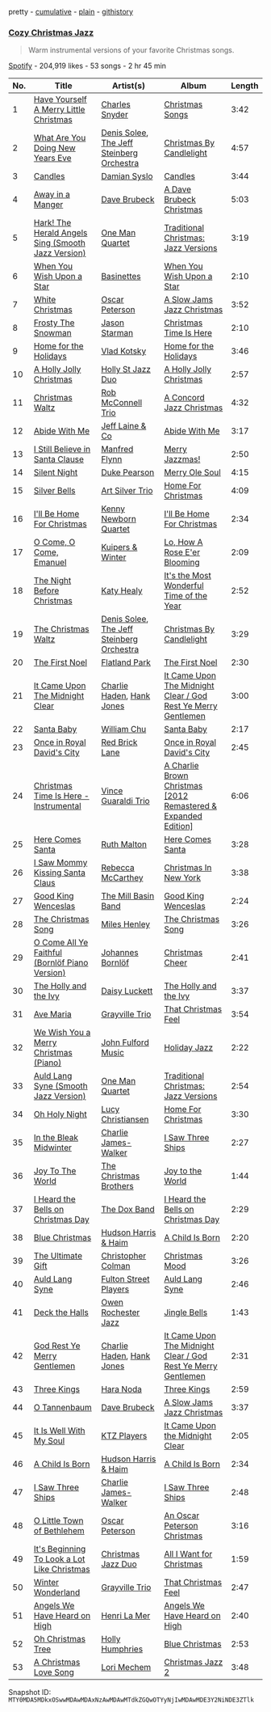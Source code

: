pretty - [cumulative](/playlists/cumulative/37i9dQZF1DWU0r6G8OGirN.md) - [plain](/playlists/plain/37i9dQZF1DWU0r6G8OGirN) - [githistory](https://github.githistory.xyz/mackorone/spotify-playlist-archive/blob/main/playlists/plain/37i9dQZF1DWU0r6G8OGirN)

### [Cozy Christmas Jazz](https://open.spotify.com/playlist/37i9dQZF1DWU0r6G8OGirN)

> Warm instrumental versions of your favorite Christmas songs.

[Spotify](https://open.spotify.com/user/spotify) - 204,919 likes - 53 songs - 2 hr 45 min

| No. | Title | Artist(s) | Album | Length |
|---|---|---|---|---|
| 1 | [Have Yourself A Merry Little Christmas](https://open.spotify.com/track/6boYat9zHcJseJJKBCKRS6) | [Charles Snyder](https://open.spotify.com/artist/29L67ywhlU9XACCtmJQMSr) | [Christmas Songs](https://open.spotify.com/album/5HbLO8vIITOIGpNGc5q8My) | 3:42 |
| 2 | [What Are You Doing New Years Eve](https://open.spotify.com/track/1fnKHY9FBFexqlx69unvhd) | [Denis Solee](https://open.spotify.com/artist/2D90eAxzLfSL7KkvptyUtF), [The Jeff Steinberg Orchestra](https://open.spotify.com/artist/3rw5T4cOHin6M1Jaf912oJ) | [Christmas By Candlelight](https://open.spotify.com/album/3tSZBHIEPQo1nOrniwqadI) | 4:57 |
| 3 | [Candles](https://open.spotify.com/track/4LBOStx3RgmDRT6qo0sAbe) | [Damian Syslo](https://open.spotify.com/artist/16zAiqqDsHkJ3UPqS9vQiu) | [Candles](https://open.spotify.com/album/6KbPiTD5ECm71o5y9cIbPv) | 3:44 |
| 4 | [Away in a Manger](https://open.spotify.com/track/3qqXv1t6AiCQo8uspabP6g) | [Dave Brubeck](https://open.spotify.com/artist/3kUKwTJdH8FuWzF8p6Dg9E) | [A Dave Brubeck Christmas](https://open.spotify.com/album/01wioMpjriFWJ0ohTuNTMy) | 5:03 |
| 5 | [Hark! The Herald Angels Sing \(Smooth Jazz Version\)](https://open.spotify.com/track/3CtCdVoPoB3IALr4erTZr8) | [One Man Quartet](https://open.spotify.com/artist/2GqlTLOYyA46OpPIhwJJF8) | [Traditional Christmas: Jazz Versions](https://open.spotify.com/album/5z45Sva7XDllFlf2CkSWUC) | 3:19 |
| 6 | [When You Wish Upon a Star](https://open.spotify.com/track/1RS0fQUXF7GJRC5SJwX6MW) | [Basinettes](https://open.spotify.com/artist/3PGR6FLLZdC24ZKvow1IQQ) | [When You Wish Upon a Star](https://open.spotify.com/album/45GERqZgHo745HSE9VgjgN) | 2:10 |
| 7 | [White Christmas](https://open.spotify.com/track/2dvU6xGERLJVghYFioPgmf) | [Oscar Peterson](https://open.spotify.com/artist/6zkX5fhrSD4tdVOmimR9wB) | [A Slow Jams Jazz Christmas](https://open.spotify.com/album/7CVYLI6ozhkfiV8Lken1OQ) | 3:52 |
| 8 | [Frosty The Snowman](https://open.spotify.com/track/1vhjeweVA3yg4cwWZgtSCj) | [Jason Starman](https://open.spotify.com/artist/52a7FDR4OUPloosqc20P3K) | [Christmas Time Is Here](https://open.spotify.com/album/4QieYF9NU48QWzoazTI7C9) | 2:10 |
| 9 | [Home for the Holidays](https://open.spotify.com/track/6M2ZatEcMJNWrhm7dF8h6M) | [Vlad Kotsky](https://open.spotify.com/artist/4dXJTtjTNvhUGdt2j7CU2M) | [Home for the Holidays](https://open.spotify.com/album/3mcRjaxQEF83X8u7PWHqba) | 3:46 |
| 10 | [A Holly Jolly Christmas](https://open.spotify.com/track/1pIu25hl8EmtdXTHQqV51T) | [Holly St Jazz Duo](https://open.spotify.com/artist/5v5Z6rjlMk2Kp4wBxxNv80) | [A Holly Jolly Christmas](https://open.spotify.com/album/2OjP7B1WKh8VcezjQnJ85k) | 2:57 |
| 11 | [Christmas Waltz](https://open.spotify.com/track/0myOinmRDkfWlHnG2wIFzh) | [Rob McConnell Trio](https://open.spotify.com/artist/53mwOK94FGkKKUBUq9jGTx) | [A Concord Jazz Christmas](https://open.spotify.com/album/3cR6XhgcN0mAP5bGVF9ghX) | 4:32 |
| 12 | [Abide With Me](https://open.spotify.com/track/7qPYEUXACuFdUyywP24ZvO) | [Jeff Laine & Co](https://open.spotify.com/artist/4i2Ps9G6SHd16reEGA5xva) | [Abide With Me](https://open.spotify.com/album/5zBhekiGUyciT3kBry7MRp) | 3:17 |
| 13 | [I Still Believe in Santa Clause](https://open.spotify.com/track/23SGz7Wz2c5A9830LLUCdH) | [Manfred Flynn](https://open.spotify.com/artist/1zGhQhooGB9J162ncgrR68) | [Merry Jazzmas!](https://open.spotify.com/album/3VycMqU4q8PbpBMVUiGV4i) | 2:50 |
| 14 | [Silent Night](https://open.spotify.com/track/27N4Y24PdcXZtR4IJ40Fhz) | [Duke Pearson](https://open.spotify.com/artist/2SZ1e7QHN5jon9tpSpQl44) | [Merry Ole Soul](https://open.spotify.com/album/2Px6XKffVuuPx6zaTEDwlx) | 4:15 |
| 15 | [Silver Bells](https://open.spotify.com/track/5cT9UuSKWfCYbDCDQwS2aY) | [Art Silver Trio](https://open.spotify.com/artist/1IdNwXpBJIXak2tdHmICgT) | [Home For Christmas](https://open.spotify.com/album/1K6iFbZbde2NZetHrW1Jj0) | 4:09 |
| 16 | [I'll Be Home For Christmas](https://open.spotify.com/track/6SlcxJo8k3JvrVCeJMiR54) | [Kenny Newborn Quartet](https://open.spotify.com/artist/5JeUKcanK05Vowdds5ynwE) | [I'll Be Home For Christmas](https://open.spotify.com/album/58w2vMY1WFh3Q0hTBIWQxn) | 2:34 |
| 17 | [O Come, O Come, Emanuel](https://open.spotify.com/track/1vx0XNUpmrALy5N9SN4GP5) | [Kuipers & Winter](https://open.spotify.com/artist/1afLjwMvnNhyy6JpewWpeK) | [Lo, How A Rose E'er Blooming](https://open.spotify.com/album/14HGV5wCgntXHX62s5RiII) | 2:09 |
| 18 | [The Night Before Christmas](https://open.spotify.com/track/3qYP1z6cSQuTUosdMURZtw) | [Katy Healy](https://open.spotify.com/artist/4FSVptHzrQg8goD1Evmdgo) | [It's the Most Wonderful Time of the Year](https://open.spotify.com/album/3jkYXSoDo3mH23yZaTVy6W) | 2:52 |
| 19 | [The Christmas Waltz](https://open.spotify.com/track/7o2tVlkdxa178FviUjEfG8) | [Denis Solee](https://open.spotify.com/artist/2D90eAxzLfSL7KkvptyUtF), [The Jeff Steinberg Orchestra](https://open.spotify.com/artist/3rw5T4cOHin6M1Jaf912oJ) | [Christmas By Candlelight](https://open.spotify.com/album/3tSZBHIEPQo1nOrniwqadI) | 3:29 |
| 20 | [The First Noel](https://open.spotify.com/track/4pVxflK7JBEAzj4pEY8G8e) | [Flatland Park](https://open.spotify.com/artist/6xOql32xqR0X46QkNLCzPd) | [The First Noel](https://open.spotify.com/album/0UykYUfd6JfL0WXXqbKGiX) | 2:30 |
| 21 | [It Came Upon The Midnight Clear](https://open.spotify.com/track/7kgBkrinjUUCan2juXayQZ) | [Charlie Haden](https://open.spotify.com/artist/5Pqc0ZFA20Y9zGJZ3ojUin), [Hank Jones](https://open.spotify.com/artist/0BhFfJmScFj7OzqVaDqnSv) | [It Came Upon The Midnight Clear / God Rest Ye Merry Gentlemen](https://open.spotify.com/album/5MkXBVo1xAvfjfTg6Sn6yP) | 3:00 |
| 22 | [Santa Baby](https://open.spotify.com/track/4t7gSDW8t9Nzoy3z63Q253) | [William Chu](https://open.spotify.com/artist/1OMbaqIBBz86y7FdoMcwMv) | [Santa Baby](https://open.spotify.com/album/0oVxHx60zwj8nRiPgkcDGp) | 2:17 |
| 23 | [Once in Royal David's City](https://open.spotify.com/track/68ugUmH1wjIN0vCR98sC7G) | [Red Brick Lane](https://open.spotify.com/artist/2zw8MpGMCASv0YfeAuUUzJ) | [Once in Royal David's City](https://open.spotify.com/album/5dDT9Nh3MCITsacmvIv6lp) | 2:45 |
| 24 | [Christmas Time Is Here \- Instrumental](https://open.spotify.com/track/4DphT1rljbJjbK9WdrR1zI) | [Vince Guaraldi Trio](https://open.spotify.com/artist/4ytkhMSAnrDP8XzRNlw9FS) | [A Charlie Brown Christmas \[2012 Remastered & Expanded Edition\]](https://open.spotify.com/album/7DuJYWu66RPdcekF5TuZ7w) | 6:06 |
| 25 | [Here Comes Santa](https://open.spotify.com/track/7dXYFKVoQhAkrY9U2qQzpA) | [Ruth Malton](https://open.spotify.com/artist/2mm0psmPDIsQH3XtQGsl25) | [Here Comes Santa](https://open.spotify.com/album/6ZLd0vpnu2UBLUN7gGUeQk) | 3:28 |
| 26 | [I Saw Mommy Kissing Santa Claus](https://open.spotify.com/track/5DLLYzJ575Fm5nO9JMz1Qb) | [Rebecca McCarthey](https://open.spotify.com/artist/6jwFngKucSiFvC4ZnyNuSq) | [Christmas In New York](https://open.spotify.com/album/2f1Yvqn1ObgJjAZahXKAsW) | 3:38 |
| 27 | [Good King Wenceslas](https://open.spotify.com/track/2ZSUAGIAUGFRBifcs0SuNt) | [The Mill Basin Band](https://open.spotify.com/artist/4lMgo5IwaCdF1fRSdubcUU) | [Good King Wenceslas](https://open.spotify.com/album/3hgjaTTBTZVIHuXLbUN5my) | 2:24 |
| 28 | [The Christmas Song](https://open.spotify.com/track/0QxOpxLx8FEVOYDtnLbS3U) | [Miles Henley](https://open.spotify.com/artist/1eBBS6WRUF3I0JGkLMHtNt) | [The Christmas Song](https://open.spotify.com/album/4tAD85fBWxNxfI1VjoermN) | 3:26 |
| 29 | [O Come All Ye Faithful \(Bornlöf Piano Version\)](https://open.spotify.com/track/2xHCs5TFxAmOCo3lR6r7D3) | [Johannes Bornlöf](https://open.spotify.com/artist/1yLIaxyVkZnLMXhfRSYEjV) | [Christmas Cheer](https://open.spotify.com/album/4YT1l7sAjsWq86iZLyEef0) | 2:41 |
| 30 | [The Holly and the Ivy](https://open.spotify.com/track/0F8ZbcUtitZnH2b9E2azZa) | [Daisy Luckett](https://open.spotify.com/artist/2tVudUZYXpEdgAK3TDPYoH) | [The Holly and the Ivy](https://open.spotify.com/album/0RFl5bt4ejJMnGGZR21BWe) | 3:37 |
| 31 | [Ave Maria](https://open.spotify.com/track/4Ed2ZWI33fojtD1FRhVk29) | [Grayville Trio](https://open.spotify.com/artist/6ll13Y20dnndy8mAuF9tgk) | [That Christmas Feel](https://open.spotify.com/album/1eRIaiBeErayP8Cfve02kJ) | 3:54 |
| 32 | [We Wish You a Merry Christmas \(Piano\)](https://open.spotify.com/track/46o7C7eAk0MHuRIoniPfwZ) | [John Fulford Music](https://open.spotify.com/artist/6CL7c5qT8oda6dIdyOoXTz) | [Holiday Jazz](https://open.spotify.com/album/4Y5LPU1oUNQUGPNOEq8Jkm) | 2:22 |
| 33 | [Auld Lang Syne \(Smooth Jazz Version\)](https://open.spotify.com/track/6ds2UE6EaWhrimlqeacaVr) | [One Man Quartet](https://open.spotify.com/artist/2GqlTLOYyA46OpPIhwJJF8) | [Traditional Christmas: Jazz Versions](https://open.spotify.com/album/5Ci9GLG88dVLPuQn1Qn6Hl) | 2:54 |
| 34 | [Oh Holy Night](https://open.spotify.com/track/1sCwaLpoN8VitJIYHgWZei) | [Lucy Christiansen](https://open.spotify.com/artist/7MEdErlyxiA996mSCEy9l0) | [Home For Christmas](https://open.spotify.com/album/2TH7H24oY5NaW44MILtcPK) | 3:30 |
| 35 | [In the Bleak Midwinter](https://open.spotify.com/track/5QCub19WJvIa3TDtJaHl8I) | [Charlie James\-Walker](https://open.spotify.com/artist/7apm9TJQ66v5ykLahf9B3U) | [I Saw Three Ships](https://open.spotify.com/album/72Eg5ywjro4gFFqgG8ewqS) | 2:27 |
| 36 | [Joy To The World](https://open.spotify.com/track/1HPF2x2SgdWwrGVgPh16ki) | [The Christmas Brothers](https://open.spotify.com/artist/4hq9JfKZqh3qDuAvRZK81e) | [Joy to the World](https://open.spotify.com/album/1kezJtycElHPKwIsI6x1ur) | 1:44 |
| 37 | [I Heard the Bells on Christmas Day](https://open.spotify.com/track/5i5I6SXrI8No6aEHrGlzIx) | [The Dox Band](https://open.spotify.com/artist/5nk8TLI3DoGV9Fyaa7V9JL) | [I Heard the Bells on Christmas Day](https://open.spotify.com/album/7dko1YoyuNsJ3z6pFLsp5c) | 2:29 |
| 38 | [Blue Christmas](https://open.spotify.com/track/5Xsw49uHfrolDpzV1S0R3n) | [Hudson Harris & Haim](https://open.spotify.com/artist/29EE6iBb3i7sWjsz410xbV) | [A Child Is Born](https://open.spotify.com/album/5i3P1z4tgoe8qMFnsFG9Bb) | 2:20 |
| 39 | [The Ultimate Gift](https://open.spotify.com/track/1VhZ2wkxATCvH9lwOHsgC0) | [Christopher Colman](https://open.spotify.com/artist/1UxRQ4Luzf0P1b6zFjXk7N) | [Christmas Mood](https://open.spotify.com/album/1prCYFqQV04mzRptYLm1pm) | 3:26 |
| 40 | [Auld Lang Syne](https://open.spotify.com/track/777i3gdjJMVlWvVJvErZeu) | [Fulton Street Players](https://open.spotify.com/artist/3ZOpJEdIEoBxNv0MWG5FB0) | [Auld Lang Syne](https://open.spotify.com/album/3ct7cW6gOZZg8Md58zyna9) | 2:46 |
| 41 | [Deck the Halls](https://open.spotify.com/track/2HVU1szAZjST5179APX1ck) | [Owen Rochester Jazz](https://open.spotify.com/artist/7qYuRRLowPK759yfhiY1cS) | [Jingle Bells](https://open.spotify.com/album/7wSW8TOkMzrSiAD6Wulblw) | 1:43 |
| 42 | [God Rest Ye Merry Gentlemen](https://open.spotify.com/track/0fpmiqjmRvG6zk3y3RSkW0) | [Charlie Haden](https://open.spotify.com/artist/5Pqc0ZFA20Y9zGJZ3ojUin), [Hank Jones](https://open.spotify.com/artist/0BhFfJmScFj7OzqVaDqnSv) | [It Came Upon The Midnight Clear / God Rest Ye Merry Gentlemen](https://open.spotify.com/album/5MkXBVo1xAvfjfTg6Sn6yP) | 2:31 |
| 43 | [Three Kings](https://open.spotify.com/track/2KwzZRHYlsFzGDk1yhMs7Q) | [Hara Noda](https://open.spotify.com/artist/6ezFSYpcIHmJfQ0ZrGQmyh) | [Three Kings](https://open.spotify.com/album/197S7gs5VS1KvDx5aHoau5) | 2:59 |
| 44 | [O Tannenbaum](https://open.spotify.com/track/2xADXrCsbvisyiD4GGkXYo) | [Dave Brubeck](https://open.spotify.com/artist/3kUKwTJdH8FuWzF8p6Dg9E) | [A Slow Jams Jazz Christmas](https://open.spotify.com/album/7CVYLI6ozhkfiV8Lken1OQ) | 3:37 |
| 45 | [It Is Well With My Soul](https://open.spotify.com/track/0qcckgiXgPlmE2DtJFRWAk) | [KTZ Players](https://open.spotify.com/artist/5IFXbDEfoLijwZB1YB2bTe) | [It Came Upon the Midnight Clear](https://open.spotify.com/album/55akvbir79e3aLW1XBS0pz) | 2:05 |
| 46 | [A Child Is Born](https://open.spotify.com/track/6jhdzfTDrFAHeK54v3T3JW) | [Hudson Harris & Haim](https://open.spotify.com/artist/29EE6iBb3i7sWjsz410xbV) | [A Child Is Born](https://open.spotify.com/album/5i3P1z4tgoe8qMFnsFG9Bb) | 2:34 |
| 47 | [I Saw Three Ships](https://open.spotify.com/track/1OfkfkZeJVO0hB26HTP1o2) | [Charlie James\-Walker](https://open.spotify.com/artist/7apm9TJQ66v5ykLahf9B3U) | [I Saw Three Ships](https://open.spotify.com/album/72Eg5ywjro4gFFqgG8ewqS) | 2:48 |
| 48 | [O Little Town of Bethlehem](https://open.spotify.com/track/0ymty2BkJI50ZYOQagxpzt) | [Oscar Peterson](https://open.spotify.com/artist/6zkX5fhrSD4tdVOmimR9wB) | [An Oscar Peterson Christmas](https://open.spotify.com/album/5dqDUL5HIhxapzKoyIndfH) | 3:16 |
| 49 | [It's Beginning To Look a Lot Like Christmas](https://open.spotify.com/track/2ekoeJhto1KoKUzlaFokde) | [Christmas Jazz Duo](https://open.spotify.com/artist/13XRIoHlZNZChhsOwvkovD) | [All I Want for Christmas](https://open.spotify.com/album/4fUlyX2S164VoHO2y4IYP4) | 1:59 |
| 50 | [Winter Wonderland](https://open.spotify.com/track/09hSLe9VWIOT5uiMDufJZF) | [Grayville Trio](https://open.spotify.com/artist/6ll13Y20dnndy8mAuF9tgk) | [That Christmas Feel](https://open.spotify.com/album/1eRIaiBeErayP8Cfve02kJ) | 2:47 |
| 51 | [Angels We Have Heard on High](https://open.spotify.com/track/0TDif8fPpS7TfXsOHLHfDn) | [Henri La Mer](https://open.spotify.com/artist/4pkV0vxYX43iSVbrQaFSO9) | [Angels We Have Heard on High](https://open.spotify.com/album/2KqInjYpnuhRqjqff6qgDF) | 2:40 |
| 52 | [Oh Christmas Tree](https://open.spotify.com/track/2pYXmds8IjEUvg1hFVYygg) | [Holly Humphries](https://open.spotify.com/artist/1LEm1FrOUeY0mc4QSANWCv) | [Blue Christmas](https://open.spotify.com/album/2OTob7u7QIBN14LmOckwvc) | 2:53 |
| 53 | [A Christmas Love Song](https://open.spotify.com/track/1rkIIRDsTaaAShnlE3qxyD) | [Lori Mechem](https://open.spotify.com/artist/4iOaiUFARBMbAKFW1AHeI4) | [Christmas Jazz 2](https://open.spotify.com/album/28uj6wDrwR9YLC4DPYjrT2) | 3:48 |

Snapshot ID: `MTY0MDA5MDkxOSwwMDAwMDAxNzAwMDAwMTdkZGQwOTYyNjIwMDAwMDE3Y2NiNDE3ZTlk`
